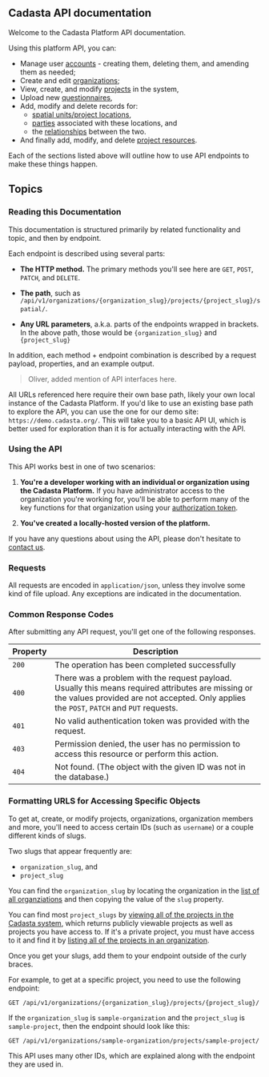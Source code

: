 ## Cadasta API documentation

Welcome to the Cadasta Platform API documentation. 

Using this platform API, you can: 

* Manage user [accounts](02-users.md) - creating them, deleting them, and amending them as needed; 
* Create and edit [organizations](03-organization.md); 
* View, create, and modify [projects](04-project.md) in the system, 
* Upload new [questionnaires](05-questionnaires.md),
* Add, modify and delete records for: 
	* [spatial units/project locations](06-records.md#user-content-spatial-units-aka-project-locations), 
	* [parties](06-records.md#user-content-parties) associated with these locations, and
	* the [relationships](06-records.md#user-content-relationships) between the two. 
* And finally add, modify, and delete [project resources](07-resources.md). 

Each of the sections listed above will outline how to use API endpoints to make these things happen.

## Topics

### Reading this Documentation

This documentation is structured primarily by related functionality and topic, and then by endpoint. 

Each endpoint is described using several parts:

* **The HTTP method.** The primary methods you'll see here are `GET`, `POST`, `PATCH`, and `DELETE`.

* **The path**, such as `/api/v1/organizations/{organization_slug}/projects/{project_slug}/spatial/`.

* **Any URL parameters**, a.k.a. parts of the endpoints wrapped in brackets. In the above path, those would be `{organization_slug}` and `{project_slug}`

In addition, each method + endpoint combination is described by a request payload, properties, and an example output. 

> Oliver, added mention of API interfaces here. 

All URLs referenced here require their own base path, likely your own local instance of the Cadasta Platform. If you'd like to use an existing base path to explore the API, you can use the one for our demo site: `https://demo.cadasta.org/`. This will take you to a basic API UI, which is better used for exploration than it is for actually interacting with the API.

### Using the API

This API works best in one of two scenarios: 

1. **You're a developer working with an individual or organization using the Cadasta Platform.** If you have administrator access to the organization you're working for, you'll be able to perform many of the key functions for that organization using your [authorization token](02-users.md#user-content-log-a-user-in). 

2. **You've created a locally-hosted version of the platform.** 

If you have any questions about using the API, please don't hesitate to [contact us](http://cadasta.org/contact/). 

### Requests

All requests are encoded in `application/json`, unless they involve some kind of file upload. Any exceptions are indicated in the documentation.

### Common Response Codes

After submitting any API request, you'll get one of the following responses. 

Property | Description
---|---
`200` | The operation has been completed successfully
`400` | There was a problem with the request payload. Usually this means required attributes are missing or the values provided are not accepted. Only applies the `POST`, `PATCH` and `PUT` requests. 
`401` | No valid authentication token was provided with the request. 
`403` | Permission denied, the user has no permission to access this resource or perform this action. 
`404` | Not found. (The object with the given ID was not in the database.)

### Formatting URLS for Accessing Specific Objects

To get at, create, or modify projects, organizations, organization members and more, you'll need to access certain IDs (such as `username`) or a couple different kinds of slugs.  

Two slugs that appear frequently are: 

* `organization_slug`, and 
* `project_slug`

You can find the `organization_slug` by locating the organization in the [list of all organziations](03-organization.md#user-content-list-organizations) and then copying the value of the `slug` property. 

You can find most `project_slugs` by [viewing all of the projects in the Cadasta system](04-projects.md#user-content-list-all-projects), which returns publicly viewable projects as well as projects you have access to. If it's a private project, you must have access to it and find it by [listing all of the projects in an organization](#user-content-list-all-projects-in-an-organization). 

Once you get your slugs, add them to your endpoint outside of the curly braces. 

For example, to get at a specific project, you need to use the following endpoint:

```endpoint
GET /api/v1/organizations/{organization_slug}/projects/{project_slug}/
```

If the `organization_slug` is `sample-organization` and the `project_slug` is `sample-project`, then the endpoint should look like this:

```
GET /api/v1/organizations/sample-organization/projects/sample-project/
```

This API uses many other IDs, which are explained along with the endpoint they are used in. 
